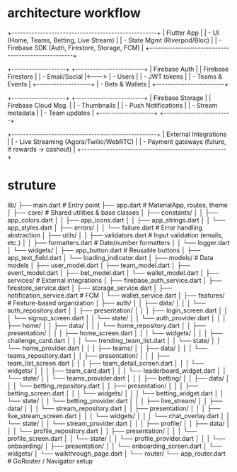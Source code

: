 

# architecture workflow
+---------------------------------------------------+
|                    Flutter App                    |
|  - UI (Home, Teams, Betting, Live Stream)         |
|  - State Mgmt (Riverpod/Bloc)                     |
|  - Firebase SDK (Auth, Firestore, Storage, FCM)   |
+---------------------------------------------------+

+-------------------+      +------------------------+
| Firebase Auth     |      | Firebase Firestore     |
| - Email/Social    |<---> | - Users                |
| - JWT tokens      |      | - Teams & Events       |
+-------------------+      | - Bets & Wallets       |
                           +------------------------+

+-------------------+      +------------------------+
| Firebase Storage  |      | Firebase Cloud Msg.    |
| - Thumbnails      |      | - Push Notifications   |
| - Stream metadata |      | - Team updates         |
+-------------------+      +------------------------+

+---------------------------------------------------+
|               External Integrations               |
| - Live Streaming (Agora/Twilio/WebRTC)            |
| - Payment gateways (future, if rewards → cashout) |
+---------------------------------------------------+


# struture
lib/
 ├── main.dart                   # Entry point
 ├── app.dart                    # MaterialApp, routes, theme
 │
 ├── core/                       # Shared utilities & base classes
 │    ├── constants/
 │    │    ├── app_colors.dart
 │    │    ├── app_icons.dart
 │    │    ├── app_strings.dart
 │    │    └── app_styles.dart
 │    ├── errors/
 │    │    └── failure.dart      # Error handling abstraction
 │    ├── utils/
 │    │    ├── validators.dart   # Input validation (emails, etc.)
 │    │    ├── formatters.dart   # Date/number formatters
 │    │    └── logger.dart
 │    └── widgets/
 │         ├── app_button.dart   # Reusable buttons
 │         ├── app_text_field.dart
 │         └── loading_indicator.dart
 │
 ├── models/                     # Data models
 │    ├── user_model.dart
 │    ├── team_model.dart
 │    ├── event_model.dart
 │    ├── bet_model.dart
 │    └── wallet_model.dart
 │
 ├── services/                   # External integrations
 │    ├── firebase_auth_service.dart
 │    ├── firestore_service.dart
 │    ├── storage_service.dart
 │    ├── notification_service.dart   # FCM
 │    └── wallet_service.dart
 │
 ├── features/                   # Feature-based organization
 │    ├── auth/
 │    │    ├── data/
 │    │    │    └── auth_repository.dart
 │    │    ├── presentation/
 │    │    │    ├── login_screen.dart
 │    │    │    └── signup_screen.dart
 │    │    └── state/
 │    │         └── auth_provider.dart
 │    │
 │    ├── home/
 │    │    ├── data/
 │    │    │    └── home_repository.dart
 │    │    ├── presentation/
 │    │    │    ├── home_screen.dart
 │    │    │    └── widgets/
 │    │    │         ├── challenge_card.dart
 │    │    │         └── trending_team_list.dart
 │    │    └── state/
 │    │         └── home_provider.dart
 │    │
 │    ├── teams/
 │    │    ├── data/
 │    │    │    └── teams_repository.dart
 │    │    ├── presentation/
 │    │    │    ├── team_list_screen.dart
 │    │    │    ├── team_detail_screen.dart
 │    │    │    └── widgets/
 │    │    │         ├── team_card.dart
 │    │    │         └── leaderboard_widget.dart
 │    │    └── state/
 │    │         └── teams_provider.dart
 │    │
 │    ├── betting/
 │    │    ├── data/
 │    │    │    └── betting_repository.dart
 │    │    ├── presentation/
 │    │    │    ├── betting_screen.dart
 │    │    │    └── widgets/
 │    │    │         └── betting_widget.dart
 │    │    └── state/
 │    │         └── betting_provider.dart
 │    │
 │    ├── live_stream/
 │    │    ├── data/
 │    │    │    └── stream_repository.dart
 │    │    ├── presentation/
 │    │    │    ├── live_stream_screen.dart
 │    │    │    └── widgets/
 │    │    │         └── chat_overlay.dart
 │    │    └── state/
 │    │         └── stream_provider.dart
 │    │
 │    ├── profile/
 │    │    ├── data/
 │    │    │    └── profile_repository.dart
 │    │    ├── presentation/
 │    │    │    └── profile_screen.dart
 │    │    └── state/
 │    │         └── profile_provider.dart
 │    │
 │    └── onboarding/
 │         ├── presentation/
 │         │    └── onboarding_screen.dart
 │         └── widgets/
 │              └── walkthrough_page.dart
 │
 └── router/
      └── app_router.dart         # GoRouter / Navigator setup
